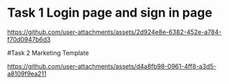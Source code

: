 # Task 1 Login page and sign in page

https://github.com/user-attachments/assets/2d924e8e-6382-452e-a784-f70d0947b6d3


#Task 2 Marketing Template

https://github.com/user-attachments/assets/d4a8fb98-0961-4ff8-a3d5-a8109f9ea211




